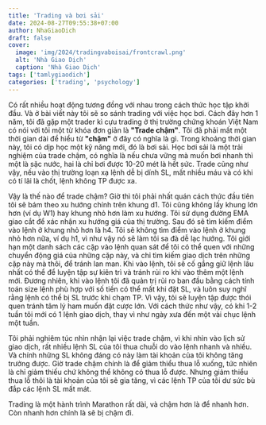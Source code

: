 ```yaml
---
title: 'Trading và bơi sải'
date: 2024-08-27T09:55:38+07:00
author: NhaGiaoDich
draft: false
cover:
  image: 'img/2024/tradingvaboisai/frontcrawl.png'
  alt: 'Nhà Giao Dịch'
  caption: 'Nhà Giao Dịch'
tags: ['tamlygiaodich']
categories: ['trading', 'psychology']
---
```


Có rất nhiều hoạt động tương đồng với nhau trong cách thức học tập khởi đầu. Và ở bài viết này tôi sẽ so sánh trading với việc học bơi. Cách đây hơn 1 năm, tôi đã gặp một trader kì cựu trading ở thị trường chứng khoán Việt Nam có nói với tôi một từ khóa đơn giản là **"Trade chậm"**. Tôi đã phải mất một thời gian dài để hiểu từ **"chậm"** ở đây có nghĩa là gì. Trong khoảng thời gian này, tôi có dịp học một kỹ năng mới, đó là bơi sải. Học bơi sải là một trải nghiệm của trade chậm, có nghĩa là nếu chưa vững mà muốn bơi nhanh thì một là sặc nước, hai là chỉ bơi được 10-20 mét là hết sức. Trade cũng như vậy, nếu vào thị trường loạn xạ lệnh dễ bị dính SL, mất nhiều máu và có khi có tí lãi là chốt, lệnh không TP được xa.

Vậy là thế nào để trade chậm? Giờ thì tôi phải nhất quán cách thức đầu tiên tôi sẽ bám theo xu hướng chính trên khung d1. Tôi cũng không lấy khung lớn hơn (ví dụ W1) hay khung nhỏ hơn làm xu hướng. Tôi sử dụng đường EMA giao cắt để xác nhận xu hướng giá của thị trường. Sau đó sẽ tìm kiếm điểm vào lệnh ở khung nhỏ hơn là h4. Tôi sẽ không tìm điểm vào lệnh ở khung nhỏ hơn nữa, ví dụ h1, vì như vậy nó sẽ làm tôi sa đà dễ lạc hướng. Tôi giới hạn một danh sách các cặp vào lệnh quan sát để tôi có thể quen với những chuyển động giá của những cặp này, và chỉ tìm kiếm giao dịch trên những cặp này mà thôi, để tránh lan man. Khi vào lệnh, tôi sẽ cố gắng giữ lệnh lâu nhất có thể để luyện tập sự kiên trì và tránh rủi ro khi vào thêm một lệnh mới. Đương nhiên, khi vào lệnh tôi đã quản trị rủi ro ban đầu bằng cách tính toán size lệnh phù hợp với số tiền có thể mất khi đặt SL, và luôn suy nghĩ rằng lệnh có thể bị SL trước khi chạm TP. Vì vậy, tôi sẽ luyện tập được thói quen tránh tâm lý ham muốn đặt cược lớn. Với cách thức như vậy, có khi 1-2 tuần tôi mới có 1 lệnh giao dịch, thay vì như ngày xưa đến một vài chục lệnh một tuần.

Tôi phải nghiêm túc nhìn nhận lại việc trade chậm, vì khi nhìn vào lịch sử giao dịch, rất nhiều lệnh SL của tôi thua chuỗi do vào lệnh nhanh và nhiều. Và chính những SL không đáng có này làm tài khoản của tôi không tăng trưởng được. Giờ trade chậm chính là để giảm thiểu thua lỗ xuống, tức nhiên là chỉ giảm thiếu chứ không thể không có thua lỗ được. Nhưng giảm thiểu thua lỗ thôi là tài khoản của tôi sẽ gia tăng, vì các lệnh TP của tôi dư sức bù đắp các lệnh SL mất mát.

Trading là một hành trình Marathon rất dài, và chậm hơn là để nhanh hơn. Còn nhanh hơn chính là sẽ bị chậm đi.
